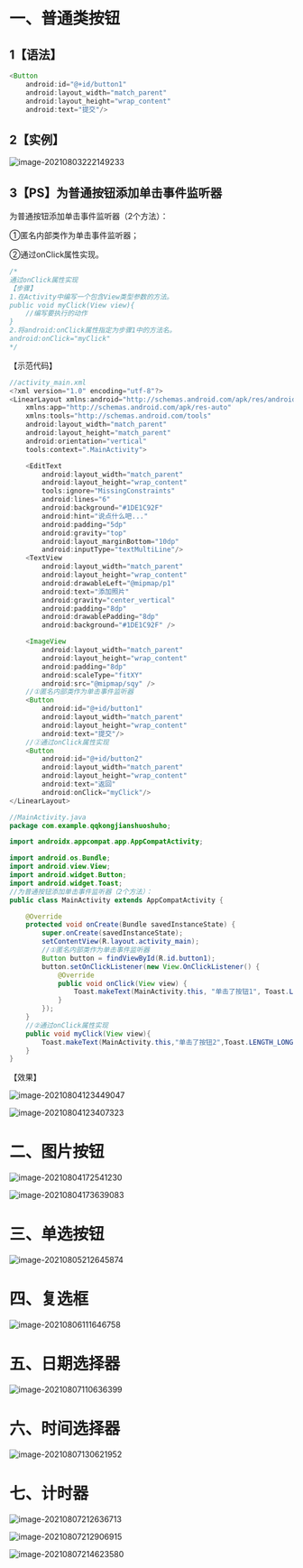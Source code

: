# 一、普通类按钮

## 1【语法】

```java
<Button
    android:id="@+id/button1"
    android:layout_width="match_parent"
    android:layout_height="wrap_content"
    android:text="提交"/>
```

## 2【实例】

![image-20210803222149233](https://github.com/FocusOn1/AndroidStudio-/edit/main/UI%E7%BB%84%E4%BB%B6/image-20210803222149233.png)

## 3【PS】为普通按钮添加单击事件监听器

为普通按钮添加单击事件监听器（2个方法）：

①匿名内部类作为单击事件监听器；

②通过onClick属性实现。

```java 
/*
通过onClick属性实现
【步骤】
1.在Activity中编写一个包含View类型参数的方法。
public void myClick(View view){
	//编写要执行的动作
}
2.将android:onClick属性指定为步骤1中的方法名。
android:onClick="myClick"
*/

```

【示范代码】

```java
//activity_main.xml
<?xml version="1.0" encoding="utf-8"?>
<LinearLayout xmlns:android="http://schemas.android.com/apk/res/android"
    xmlns:app="http://schemas.android.com/apk/res-auto"
    xmlns:tools="http://schemas.android.com/tools"
    android:layout_width="match_parent"
    android:layout_height="match_parent"
    android:orientation="vertical"
    tools:context=".MainActivity">

    <EditText
        android:layout_width="match_parent"
        android:layout_height="wrap_content"
        tools:ignore="MissingConstraints"
        android:lines="6"
        android:background="#1DE1C92F"
        android:hint="说点什么吧..."
        android:padding="5dp"
        android:gravity="top"
        android:layout_marginBottom="10dp"
        android:inputType="textMultiLine"/>
    <TextView
        android:layout_width="match_parent"
        android:layout_height="wrap_content"
        android:drawableLeft="@mipmap/p1"
        android:text="添加照片"
        android:gravity="center_vertical"
        android:padding="8dp"
        android:drawablePadding="8dp"
        android:background="#1DE1C92F" />

    <ImageView
        android:layout_width="match_parent"
        android:layout_height="wrap_content"
        android:padding="8dp"
        android:scaleType="fitXY"
        android:src="@mipmap/sqy" />
    //①匿名内部类作为单击事件监听器
    <Button
        android:id="@+id/button1"
        android:layout_width="match_parent"
        android:layout_height="wrap_content"
        android:text="提交"/>
    //②通过onClick属性实现
    <Button
        android:id="@+id/button2"
        android:layout_width="match_parent"
        android:layout_height="wrap_content"
        android:text="返回"
        android:onClick="myClick"/>
</LinearLayout>

//MainActivity.java            
package com.example.qqkongjianshuoshuho;

import androidx.appcompat.app.AppCompatActivity;

import android.os.Bundle;
import android.view.View;
import android.widget.Button;
import android.widget.Toast;
//为普通按钮添加单击事件监听器（2个方法）：
public class MainActivity extends AppCompatActivity {

    @Override
    protected void onCreate(Bundle savedInstanceState) {
        super.onCreate(savedInstanceState);
        setContentView(R.layout.activity_main);
        //①匿名内部类作为单击事件监听器
        Button button = findViewById(R.id.button1);
        button.setOnClickListener(new View.OnClickListener() {
            @Override
            public void onClick(View view) {
                Toast.makeText(MainActivity.this, "单击了按钮1", Toast.LENGTH_SHORT).show();
            }
        });
    }
    //②通过onClick属性实现
    public void myClick(View view){
        Toast.makeText(MainActivity.this,"单击了按钮2",Toast.LENGTH_LONG).show();
    }
}
```

【效果】

![image-20210804123449047](C:\Users\59501\AppData\Roaming\Typora\typora-user-images\image-20210804123449047.png)

![image-20210804123407323](C:\Users\59501\AppData\Roaming\Typora\typora-user-images\image-20210804123407323.png)

# 二、图片按钮

![image-20210804172541230](C:\Users\59501\AppData\Roaming\Typora\typora-user-images\image-20210804172541230.png)

![image-20210804173639083](C:\Users\59501\AppData\Roaming\Typora\typora-user-images\image-20210804173639083.png)

# 三、单选按钮

![image-20210805212645874](C:\Users\59501\AppData\Roaming\Typora\typora-user-images\image-20210805212645874.png)

# 四、复选框

![image-20210806111646758](C:\Users\59501\AppData\Roaming\Typora\typora-user-images\image-20210806111646758.png)

# 五、日期选择器

![image-20210807110636399](C:\Users\59501\AppData\Roaming\Typora\typora-user-images\image-20210807110636399.png)

# 六、时间选择器

![image-20210807130621952](C:\Users\59501\AppData\Roaming\Typora\typora-user-images\image-20210807130621952.png)

# 七、计时器

![image-20210807212636713](C:\Users\59501\AppData\Roaming\Typora\typora-user-images\image-20210807212636713.png)

![image-20210807212906915](C:\Users\59501\AppData\Roaming\Typora\typora-user-images\image-20210807212906915.png)

![image-20210807214623580](C:\Users\59501\AppData\Roaming\Typora\typora-user-images\image-20210807214623580.png)

